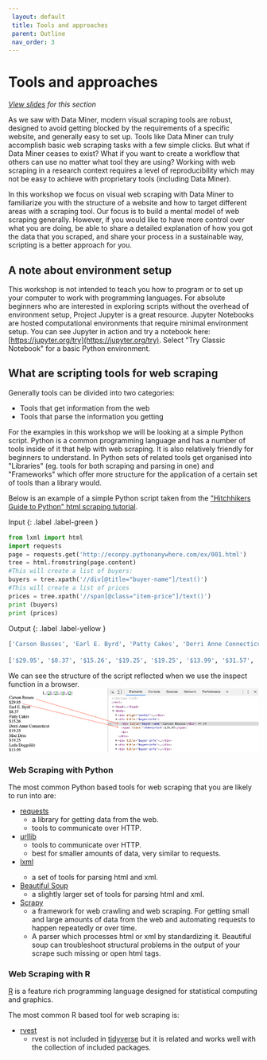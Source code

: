 ```yaml
---
 layout: default
 title: Tools and approaches
 parent: Outline
 nav_order: 3
---
```

# Tools and approaches

<em><a href="../slides/tools-and-approaches.html" target="_blank">View slides</a> for this section</em>

As we saw with Data Miner, modern visual scraping tools are robust, designed to avoid getting blocked by the requirements of a specific website, and generally easy to set up. Tools like Data Miner can truly accomplish basic web scraping tasks with a few simple clicks. But what if Data Miner ceases to exist? What if you want to create a workflow that others can use no matter what tool they are using? Working with web scraping in a research context requires a level of reproducibility which may not be easy to achieve with proprietary tools (including Data Miner).

In this workshop we focus on visual web scraping with Data Miner to familiarize you with the structure of a website and how to target different areas with a scraping tool. Our focus is to build a mental model of web scraping generally. However, if you would like to have more control over what you are doing, be able to share a detailed explanation of how you got the data that you scraped, and share your process in a sustainable way, scripting is a better approach for you.

## A note about environment setup

This workshop is not intended to teach you how to program or to set up your computer to work with programming languages. For absolute beginners who are interested in exploring scripts without the overhead of environment setup, Project Jupyter is a great resource. Jupyter Notebooks are hosted computational environments that require minimal environment setup. You can see Jupyter in action and try a notebook here: [https://jupyter.org/try](https://jupyter.org/try). Select "Try Classic Notebook" for a basic Python environment.

## What are scripting tools for web scraping

Generally tools can be divided into two categories:
* Tools that get information from the web
* Tools that parse the information you getting

For the examples in this workshop we will be looking at a simple Python script. Python is a common programming language and has a number of tools inside of it that help with web scraping. It is also relatively friendly for beginners to understand. In Python sets of related tools get organised into "Libraries" (eg. tools for both scraping and parsing in one) and "Frameworks" which offer more structure for the application of a certain set of tools than a library would.

Below is an example of a simple Python script taken from the <a href="https://docs.python-guide.org/scenarios/scrape/">"Hitchhikers Guide to Python" html scraping tutorial</a>.

Input
{: .label .label-green }
~~~python
from lxml import html
import requests
page = requests.get('http://econpy.pythonanywhere.com/ex/001.html')
tree = html.fromstring(page.content)
#This will create a list of buyers:
buyers = tree.xpath('//div[@title="buyer-name"]/text()')
#This will create a list of prices
prices = tree.xpath('//span[@class="item-price"]/text()')
print (buyers)
print (prices)
~~~

Output
{: .label .label-yellow }
~~~python
['Carson Busses', 'Earl E. Byrd', 'Patty Cakes', 'Derri Anne Connecticut', 'Moe Dess', 'Leda Doggslife', 'Dan Druff', 'Al Fresco', 'Ido Hoe', 'Howie Kisses', 'Len Lease', 'Phil Meup', 'Ira Pent', 'Ben D. Rules', 'Ave Sectomy', 'Gary Shattire', 'Bobbi Soks', 'Sheila Takya', 'Rose Tattoo', 'Moe Tell']

['$29.95', '$8.37', '$15.26', '$19.25', '$19.25', '$13.99', '$31.57', '$8.49', '$14.47', '$15.86', '$11.11', '$15.98', '$16.27', '$7.50', '$50.85', '$14.26', '$5.68', '$15.00', '$114.07', '$10.09']
~~~

We can see the structure of the script reflected when we use the inspect function in a browser.
![Inspect element example for ](media/script-inspect-element-screenshot.png)

### Web Scraping with Python

The most common Python based tools for web scraping that you are likely to run into are:
* <a href="https://requests.readthedocs.io/en/master/">requests</a>
  * a library for getting data from the web.
  * tools to communicate over HTTP.
* <a href="https://docs.python.org/2/library/urllib.html">urllib</a>
  * tools to communicate over HTTP.
  * best for smaller amounts of data, very similar to requests.
* <a href="https://lxml.de/">lxml<a/>
  * a set of tools for parsing html and xml.
* <a href="https://www.crummy.com/software/BeautifulSoup/bs4/doc/">Beautiful Soup</a>
  * a slightly larger set of tools for parsing html and xml.
* <a href="https://scrapy.org/">Scrapy</a>
  * a framework for web crawling and web scraping. For getting small and large amounts of data from the web and automating requests to happen repeatedly or over time.
  * A parser which processes html or xml by standardizing it. Beautiful soup can troubleshoot structural problems in the output of your scrape such missing or open html tags.

### Web Scraping with R

[R](https://www.r-project.org/about.html) is a feature rich programming language designed for statistical computing and graphics.

The most common R based tool for web scraping is:

* [rvest](https://cran.r-project.org/web/packages/rvest/index.html)
  * rvest is not included in [tidyverse](https://www.tidyverse.org/) but it is related and works well with the collection of included packages.
